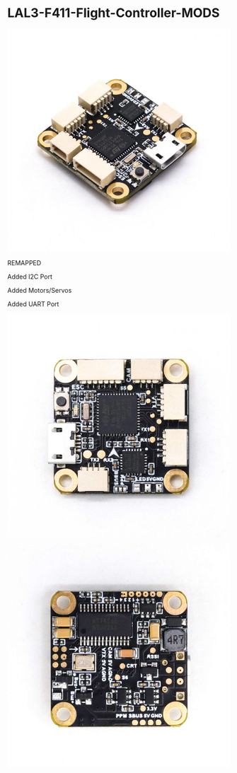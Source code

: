 # LAL3-F411-Flight-Controller-MODS

![My Remote Image](https://github.com/EonClaw/LAL3-F411-FC-MODS/blob/main/LAL3-FC/H034b8a4531d140b694937a8187f04c9eG.jpg?dl=0)

REMAPPED

Added I2C Port

Added Motors/Servos

Added UART Port

![My Remote Image](https://github.com/EonClaw/LAL3-F411-FC-MODS/blob/main/LAL3-FC/He71e95939ed44108818273dcc15e355cF.jpg?dl=0)

![My Remote Image](https://github.com/EonClaw/LAL3-F411-FC-MODS/blob/main/LAL3-FC/H8b78a745bad44d30b68c95223a2a5332z.jpg?dl=0)
